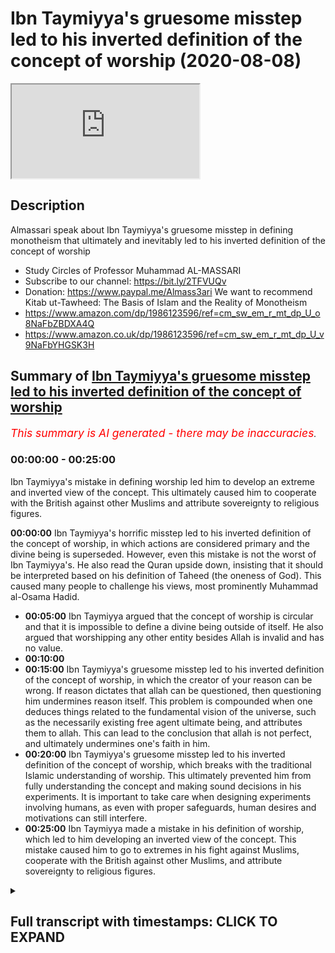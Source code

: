 # Ibn Taymiyya's gruesome misstep led to his inverted definition of the concept of worship (2020-08-08)

<iframe loading='lazy' src='https://www.youtube.com/embed/itqbL8KzOcs'></iframe>

## Description

Almassari speak about Ibn Taymiyya's gruesome misstep in defining monotheism that ultimately and inevitably led to his inverted definition of the concept of worship
- Study Circles of Professor Muhammad AL-MASSARI
- Subscribe to our channel: https://bit.ly/2TFVUQv
- Donation: https://www.paypal.me/Almass3ari
We want to recommend Kitab ut-Tawheed: The Basis of Islam and the Reality of Monotheism
- https://www.amazon.com/dp/1986123596/ref=cm_sw_em_r_mt_dp_U_o8NaFbZBDXA4Q
- https://www.amazon.co.uk/dp/1986123596/ref=cm_sw_em_r_mt_dp_U_v9NaFbYHGSK3H

## Summary of [Ibn Taymiyya's gruesome misstep led to his inverted definition of the concept of worship](https://www.youtube.com/watch?v=itqbL8KzOcs)


*<span style="color:red; font-size:125%">This summary is AI generated - there may be inaccuracies</span>. [](/)*

### <a onclick="modifyYTiframeseektime('0')">00:00:00</a> - <a onclick="modifyYTiframeseektime('1500')">00:25:00</a>

Ibn Taymiyya's mistake in defining worship led him to develop an extreme and inverted view of the concept. This ultimately caused him to cooperate with the British against other Muslims and attribute sovereignty to religious figures.

**<a onclick="modifyYTiframeseektime('0')">00:00:00</a>** Ibn Taymiyya's horrific misstep led to his inverted definition of the concept of worship, in which actions are considered primary and the divine being is superseded. However, even this mistake is not the worst of Ibn Taymiyya's. He also read the Quran upside down, insisting that it should be interpreted based on his definition of Taheed (the oneness of God). This caused many people to challenge his views, most prominently Muhammad al-Osama Hadid.
* **<a onclick="modifyYTiframeseektime('300')">00:05:00</a>** Ibn Taymiyya argued that the concept of worship is circular and that it is impossible to define a divine being outside of itself. He also argued that worshipping any other entity besides Allah is invalid and has no value.
* **<a onclick="modifyYTiframeseektime('600')">00:10:00</a>** 
* **<a onclick="modifyYTiframeseektime('900')">00:15:00</a>** Ibn Taymiyya's gruesome misstep led to his inverted definition of the concept of worship, in which the creator of your reason can be wrong. If reason dictates that allah can be questioned, then questioning him undermines reason itself. This problem is compounded when one deduces things related to the fundamental vision of the universe, such as the necessarily existing free agent ultimate being, and attributes them to allah. This can lead to the conclusion that allah is not perfect, and ultimately undermines one's faith in him.
* **<a onclick="modifyYTiframeseektime('1200')">00:20:00</a>** Ibn Taymiyya's gruesome misstep led to his inverted definition of the concept of worship, which breaks with the traditional Islamic understanding of worship. This ultimately prevented him from fully understanding the concept and making sound decisions in his experiments. It is important to take care when designing experiments involving humans, as even with proper safeguards, human desires and motivations can still interfere.
* **<a onclick="modifyYTiframeseektime('1500')">00:25:00</a>** Ibn Taymiyya made a mistake in his definition of worship, which led to him developing an inverted view of the concept. This mistake caused him to go to extremes in his fight against Muslims, cooperate with the British against other Muslims, and attribute sovereignty to religious figures.

<details><summary><h2>Full transcript with timestamps: CLICK TO EXPAND</h2></summary>

<a onclick="modifyYTiframeseektime('0')">0:00:00</a> [Music]  
<a onclick="modifyYTiframeseektime('28')">0:00:28</a> so we have just one question  
<a onclick="modifyYTiframeseektime('29')">0:00:29</a> today so which other scholar has so far  
<a onclick="modifyYTiframeseektime('32')">0:00:32</a> been able to point out  
<a onclick="modifyYTiframeseektime('34')">0:00:34</a> even tamiya's mistake of separating  
<a onclick="modifyYTiframeseektime('36')">0:00:36</a> actions from the burden  
<a onclick="modifyYTiframeseektime('42')">0:00:42</a> of action  
<a onclick="modifyYTiframeseektime('60')">0:01:00</a> he did not understand this is all  
<a onclick="modifyYTiframeseektime('62')">0:01:02</a> meaning just acknowledge me as the only  
<a onclick="modifyYTiframeseektime('63')">0:01:03</a> sovereign  
<a onclick="modifyYTiframeseektime('66')">0:01:06</a> so he he thought these these these  
<a onclick="modifyYTiframeseektime('68')">0:01:08</a> various actions are a bad and  
<a onclick="modifyYTiframeseektime('70')">0:01:10</a> and they are primary and then divine  
<a onclick="modifyYTiframeseektime('72')">0:01:12</a> being became the the  
<a onclick="modifyYTiframeseektime('73')">0:01:13</a> thing which is worshipped every time you  
<a onclick="modifyYTiframeseektime('75')">0:01:15</a> smile that you say the things which is  
<a onclick="modifyYTiframeseektime('76')">0:01:16</a> worthy of worshiping  
<a onclick="modifyYTiframeseektime('77')">0:01:17</a> so making the worship and acts of  
<a onclick="modifyYTiframeseektime('80')">0:01:20</a> worship the primary one  
<a onclick="modifyYTiframeseektime('81')">0:01:21</a> instead of that the divine being is the  
<a onclick="modifyYTiframeseektime('83')">0:01:23</a> entity which is  
<a onclick="modifyYTiframeseektime('85')">0:01:25</a> supranational who can act with free will  
<a onclick="modifyYTiframeseektime('87')">0:01:27</a> which you have with absolute power  
<a onclick="modifyYTiframeseektime('89')">0:01:29</a> nobody can but if you undermine his his  
<a onclick="modifyYTiframeseektime('92')">0:01:32</a> will  
<a onclick="modifyYTiframeseektime('93')">0:01:33</a> who he is the only one who controls  
<a onclick="modifyYTiframeseektime('94')">0:01:34</a> himself that's a divine being  
<a onclick="modifyYTiframeseektime('96')">0:01:36</a> there's no mention of creation normally  
<a onclick="modifyYTiframeseektime('98')">0:01:38</a> should we burden  
<a onclick="modifyYTiframeseektime('101')">0:01:41</a> the entity which has these attributes he  
<a onclick="modifyYTiframeseektime('103')">0:01:43</a> will understood allah is the one which  
<a onclick="modifyYTiframeseektime('105')">0:01:45</a> is being worshipped already  
<a onclick="modifyYTiframeseektime('106')">0:01:46</a> all of them are wrong that's what we  
<a onclick="modifyYTiframeseektime('108')">0:01:48</a> discussed extensively in the second part  
<a onclick="modifyYTiframeseektime('110')">0:01:50</a> of the book  
<a onclick="modifyYTiframeseektime('110')">0:01:50</a> which is being translated extensively  
<a onclick="modifyYTiframeseektime('113')">0:01:53</a> very extensively in all details with  
<a onclick="modifyYTiframeseektime('114')">0:01:54</a> every ayah with every  
<a onclick="modifyYTiframeseektime('116')">0:01:56</a> sentence and equating certain sentences  
<a onclick="modifyYTiframeseektime('118')">0:01:58</a> to other things and  
<a onclick="modifyYTiframeseektime('119')">0:01:59</a> deducing mathematical level precision of  
<a onclick="modifyYTiframeseektime('121')">0:02:01</a> equations  
<a onclick="modifyYTiframeseektime('122')">0:02:02</a> so that's even the most mistake uh the  
<a onclick="modifyYTiframeseektime('125')">0:02:05</a> people  
<a onclick="modifyYTiframeseektime('126')">0:02:06</a> got got stuck with the division of  
<a onclick="modifyYTiframeseektime('128')">0:02:08</a> taheed into this  
<a onclick="modifyYTiframeseektime('129')">0:02:09</a> division etcetera is it wrong nothing  
<a onclick="modifyYTiframeseektime('131')">0:02:11</a> definitely is wrong but some people  
<a onclick="modifyYTiframeseektime('133')">0:02:13</a> exposed that the division is wrong  
<a onclick="modifyYTiframeseektime('136')">0:02:16</a> because even the  
<a onclick="modifyYTiframeseektime('137')">0:02:17</a> the naming of them he meant that there  
<a onclick="modifyYTiframeseektime('140')">0:02:20</a> is wrong that's not right  
<a onclick="modifyYTiframeseektime('142')">0:02:22</a> right there there's only one supreme one  
<a onclick="modifyYTiframeseektime('143')">0:02:23</a> ultimate seven one lawmaker because it's  
<a onclick="modifyYTiframeseektime('145')">0:02:25</a> the meaning of  
<a onclick="modifyYTiframeseektime('146')">0:02:26</a> so he confused reverse the meaning  
<a onclick="modifyYTiframeseektime('149')">0:02:29</a> use for example when he discussed the  
<a onclick="modifyYTiframeseektime('151')">0:02:31</a> unity of the divine being  
<a onclick="modifyYTiframeseektime('153')">0:02:33</a> the one who can create and so on the eye  
<a onclick="modifyYTiframeseektime('154')">0:02:34</a> of uh  
<a onclick="modifyYTiframeseektime('166')">0:02:46</a> category of the divine being that's the  
<a onclick="modifyYTiframeseektime('168')">0:02:48</a> offspring of a divine being  
<a onclick="modifyYTiframeseektime('170')">0:02:50</a> or an entity which can create  
<a onclick="modifyYTiframeseektime('173')">0:02:53</a> and take his creation for himself and go  
<a onclick="modifyYTiframeseektime('174')">0:02:54</a> away  
<a onclick="modifyYTiframeseektime('177')">0:02:57</a> and the quran says clearly if that's  
<a onclick="modifyYTiframeseektime('179')">0:02:59</a> true then every  
<a onclick="modifyYTiframeseektime('180')">0:03:00</a> the divine being will have several  
<a onclick="modifyYTiframeseektime('183')">0:03:03</a> divine beasts that everyone will take  
<a onclick="modifyYTiframeseektime('184')">0:03:04</a> his creation go away but this is not  
<a onclick="modifyYTiframeseektime('186')">0:03:06</a> enough this by necessity  
<a onclick="modifyYTiframeseektime('187')">0:03:07</a> one must do not donate there's no way  
<a onclick="modifyYTiframeseektime('190')">0:03:10</a> and people say how can you take your  
<a onclick="modifyYTiframeseektime('191')">0:03:11</a> creation go away i want them to have to  
<a onclick="modifyYTiframeseektime('193')">0:03:13</a> with me by necessity because it's a  
<a onclick="modifyYTiframeseektime('195')">0:03:15</a> complete a complete cause of creation  
<a onclick="modifyYTiframeseektime('197')">0:03:17</a> so they will be done the conflict of the  
<a onclick="modifyYTiframeseektime('199')">0:03:19</a> causes which are perfect causes if  
<a onclick="modifyYTiframeseektime('201')">0:03:21</a> they are contingent and not perfect  
<a onclick="modifyYTiframeseektime('203')">0:03:23</a> cause no problem cooperation correlation  
<a onclick="modifyYTiframeseektime('204')">0:03:24</a> is necessary  
<a onclick="modifyYTiframeseektime('205')">0:03:25</a> but in the case of perfect cause  
<a onclick="modifyYTiframeseektime('207')">0:03:27</a> cooperation concept is impossible it  
<a onclick="modifyYTiframeseektime('209')">0:03:29</a> doesn't work  
<a onclick="modifyYTiframeseektime('210')">0:03:30</a> so then one will dominate the others but  
<a onclick="modifyYTiframeseektime('212')">0:03:32</a> we in the universe we don't see it like  
<a onclick="modifyYTiframeseektime('213')">0:03:33</a> there was this one  
<a onclick="modifyYTiframeseektime('214')">0:03:34</a> clearly well established well organized  
<a onclick="modifyYTiframeseektime('216')">0:03:36</a> according to one law so this is  
<a onclick="modifyYTiframeseektime('218')">0:03:38</a> impossible  
<a onclick="modifyYTiframeseektime('219')">0:03:39</a> uh so uh in that in all the in that that  
<a onclick="modifyYTiframeseektime('223')">0:03:43</a> the word is used and we when he expanded  
<a onclick="modifyYTiframeseektime('225')">0:03:45</a> that in a very  
<a onclick="modifyYTiframeseektime('226')">0:03:46</a> logical and uh beautiful expansion he  
<a onclick="modifyYTiframeseektime('229')">0:03:49</a> substituted  
<a onclick="modifyYTiframeseektime('231')">0:03:51</a> everywhere which is which is a blatant  
<a onclick="modifyYTiframeseektime('234')">0:03:54</a> uh a blatant mistake beloved error not  
<a onclick="modifyYTiframeseektime('237')">0:03:57</a> acceptable it's almost  
<a onclick="modifyYTiframeseektime('239')">0:03:59</a> almost telling allah that you have used  
<a onclick="modifyYTiframeseektime('241')">0:04:01</a> the wrong word almost  
<a onclick="modifyYTiframeseektime('242')">0:04:02</a> so almost bordering on that he didn't  
<a onclick="modifyYTiframeseektime('244')">0:04:04</a> intend to do that but  
<a onclick="modifyYTiframeseektime('246')">0:04:06</a> because he was so obsessed with his  
<a onclick="modifyYTiframeseektime('248')">0:04:08</a> definition of  
<a onclick="modifyYTiframeseektime('249')">0:04:09</a> that he he even read the quran upside  
<a onclick="modifyYTiframeseektime('252')">0:04:12</a> down  
<a onclick="modifyYTiframeseektime('253')">0:04:13</a> he said the quran  
<a onclick="modifyYTiframeseektime('257')">0:04:17</a> he should have said so my definition  
<a onclick="modifyYTiframeseektime('260')">0:04:20</a> must be wrong i must go back instead he  
<a onclick="modifyYTiframeseektime('262')">0:04:22</a> put his definition and  
<a onclick="modifyYTiframeseektime('263')">0:04:23</a> on top of the quran based on some  
<a onclick="modifyYTiframeseektime('266')">0:04:26</a> historic evidence mr osama hadid it  
<a onclick="modifyYTiframeseektime('269')">0:04:29</a> can't be the quran must be the dominant  
<a onclick="modifyYTiframeseektime('270')">0:04:30</a> one  
<a onclick="modifyYTiframeseektime('271')">0:04:31</a> and not the hadith  
<a onclick="modifyYTiframeseektime('274')">0:04:34</a> so that's so nobody pointed that in that  
<a onclick="modifyYTiframeseektime('276')">0:04:36</a> way in that sense but some people  
<a onclick="modifyYTiframeseektime('278')">0:04:38</a> pointed that this division is not  
<a onclick="modifyYTiframeseektime('280')">0:04:40</a> it's not proper it has weaknesses the  
<a onclick="modifyYTiframeseektime('282')">0:04:42</a> definition of ibadah as  
<a onclick="modifyYTiframeseektime('284')">0:04:44</a> as as they mentioned as acts is also  
<a onclick="modifyYTiframeseektime('286')">0:04:46</a> wrong is not persuasive  
<a onclick="modifyYTiframeseektime('287')">0:04:47</a> but also the definition which uh a  
<a onclick="modifyYTiframeseektime('290')">0:04:50</a> recent scholar who died very recently  
<a onclick="modifyYTiframeseektime('292')">0:04:52</a> recently like maybe 50 years ago i think  
<a onclick="modifyYTiframeseektime('295')">0:04:55</a> i remember i saw him at my grandfather's  
<a onclick="modifyYTiframeseektime('298')">0:04:58</a> seclusion room in the maki  
<a onclick="modifyYTiframeseektime('301')">0:05:01</a> but i remember seeing him faintly i'm  
<a onclick="modifyYTiframeseektime('303')">0:05:03</a> not sure if it's  
<a onclick="modifyYTiframeseektime('305')">0:05:05</a> a very one of the best  
<a onclick="modifyYTiframeseektime('308')">0:05:08</a> pseudo-ahabi but he is more  
<a onclick="modifyYTiframeseektime('312')">0:05:12</a> qualified and meticulous than most  
<a onclick="modifyYTiframeseektime('314')">0:05:14</a> wahabi the people do not know him very  
<a onclick="modifyYTiframeseektime('316')">0:05:16</a> much as well  
<a onclick="modifyYTiframeseektime('319')">0:05:19</a> he wrote about 600 pages a  
<a onclick="modifyYTiframeseektime('322')">0:05:22</a> huge book called trying to  
<a onclick="modifyYTiframeseektime('325')">0:05:25</a> explain and develop  
<a onclick="modifyYTiframeseektime('329')">0:05:29</a> and he took the wrong way for example he  
<a onclick="modifyYTiframeseektime('330')">0:05:30</a> discussed alibaba in the community  
<a onclick="modifyYTiframeseektime('332')">0:05:32</a> and what he takes a very narration  
<a onclick="modifyYTiframeseektime('334')">0:05:34</a> whatever so on  
<a onclick="modifyYTiframeseektime('342')">0:05:42</a> and this is from us not from the prophet  
<a onclick="modifyYTiframeseektime('344')">0:05:44</a> how do we know that knew that's exactly  
<a onclick="modifyYTiframeseektime('346')">0:05:46</a> what was happening beside it was  
<a onclick="modifyYTiframeseektime('347')">0:05:47</a> misunderstood then he went to a people  
<a onclick="modifyYTiframeseektime('350')">0:05:50</a> of hoot  
<a onclick="modifyYTiframeseektime('350')">0:05:50</a> and so on and he came to 600 pages and  
<a onclick="modifyYTiframeseektime('353')">0:05:53</a> ultimately he did not  
<a onclick="modifyYTiframeseektime('354')">0:05:54</a> end in any the definition of verbatim  
<a onclick="modifyYTiframeseektime('356')">0:05:56</a> which is which  
<a onclick="modifyYTiframeseektime('358')">0:05:58</a> uh which makes any in any solid sense  
<a onclick="modifyYTiframeseektime('360')">0:06:00</a> under a counter example to it  
<a onclick="modifyYTiframeseektime('364')">0:06:04</a> because the definition is wrong because  
<a onclick="modifyYTiframeseektime('366')">0:06:06</a> it is attempt to give about us something  
<a onclick="modifyYTiframeseektime('368')">0:06:08</a> independent for the concept of illah  
<a onclick="modifyYTiframeseektime('370')">0:06:10</a> it's not possible  
<a onclick="modifyYTiframeseektime('374')">0:06:14</a> when we say we worship allah or whether  
<a onclick="modifyYTiframeseektime('377')">0:06:17</a> the hindus say we worship shiva  
<a onclick="modifyYTiframeseektime('379')">0:06:19</a> that's what we mean to a divine entity  
<a onclick="modifyYTiframeseektime('381')">0:06:21</a> it has to be a divine divinity must be  
<a onclick="modifyYTiframeseektime('383')">0:06:23</a> defined before  
<a onclick="modifyYTiframeseektime('385')">0:06:25</a> but because the people only say we we  
<a onclick="modifyYTiframeseektime('387')">0:06:27</a> worship this divine being and the jewish  
<a onclick="modifyYTiframeseektime('388')">0:06:28</a> the things worship etc so it looks like  
<a onclick="modifyYTiframeseektime('390')">0:06:30</a> circle it's not circular it appears  
<a onclick="modifyYTiframeseektime('392')">0:06:32</a> circular  
<a onclick="modifyYTiframeseektime('393')">0:06:33</a> it becomes circular only when you try to  
<a onclick="modifyYTiframeseektime('394')">0:06:34</a> make the a  
<a onclick="modifyYTiframeseektime('396')">0:06:36</a> by the independent from the divinity  
<a onclick="modifyYTiframeseektime('399')">0:06:39</a> the moment you recognize that then you  
<a onclick="modifyYTiframeseektime('401')">0:06:41</a> will not fall into circularity and then  
<a onclick="modifyYTiframeseektime('402')">0:06:42</a> the definition will be clear  
<a onclick="modifyYTiframeseektime('404')">0:06:44</a> abadda will be 11 to recognize me as the  
<a onclick="modifyYTiframeseektime('408')">0:06:48</a> only  
<a onclick="modifyYTiframeseektime('409')">0:06:49</a> lord and sumarian the only divine entity  
<a onclick="modifyYTiframeseektime('411')">0:06:51</a> there is no other divine except me  
<a onclick="modifyYTiframeseektime('413')">0:06:53</a> unless there is worshiping allah by  
<a onclick="modifyYTiframeseektime('415')">0:06:55</a> definition must be  
<a onclick="modifyYTiframeseektime('417')">0:06:57</a> into hate if you worship anyone beside  
<a onclick="modifyYTiframeseektime('419')">0:06:59</a> allah then you are not wahed and  
<a onclick="modifyYTiframeseektime('426')">0:07:06</a> you don't recognize him as this is the  
<a onclick="modifyYTiframeseektime('429')">0:07:09</a> only sovereign lord if you don't  
<a onclick="modifyYTiframeseektime('431')">0:07:11</a> recognize that there's nothing  
<a onclick="modifyYTiframeseektime('432')">0:07:12</a> your mother is gone so i  
<a onclick="modifyYTiframeseektime('436')">0:07:16</a> share with anybody uh a sovereignty it's  
<a onclick="modifyYTiframeseektime('439')">0:07:19</a> not possible  
<a onclick="modifyYTiframeseektime('439')">0:07:19</a> by the way the benefits of reason is not  
<a onclick="modifyYTiframeseektime('442')">0:07:22</a> possible  
<a onclick="modifyYTiframeseektime('444')">0:07:24</a> ever impossible ever and also the  
<a onclick="modifyYTiframeseektime('446')">0:07:26</a> various counter examples  
<a onclick="modifyYTiframeseektime('452')">0:07:32</a> okay how come that the yusuf and the  
<a onclick="modifyYTiframeseektime('454')">0:07:34</a> family of yusuf means  
<a onclick="modifyYTiframeseektime('455')">0:07:35</a> you to him  
<a onclick="modifyYTiframeseektime('464')">0:07:44</a> so it's impossible allah cannot command  
<a onclick="modifyYTiframeseektime('465')">0:07:45</a> something which is just your reason  
<a onclick="modifyYTiframeseektime('467')">0:07:47</a> relates his divinity is impossible  
<a onclick="modifyYTiframeseektime('471')">0:07:51</a> so it can't be so worshipping  
<a onclick="modifyYTiframeseektime('474')">0:07:54</a> it's not even act of a bad could be act  
<a onclick="modifyYTiframeseektime('476')">0:07:56</a> of respect  
<a onclick="modifyYTiframeseektime('477')">0:07:57</a> could be a close support to strengthen  
<a onclick="modifyYTiframeseektime('479')">0:07:59</a> the dark matter whatever it is but it's  
<a onclick="modifyYTiframeseektime('480')">0:08:00</a> not imbalance  
<a onclick="modifyYTiframeseektime('481')">0:08:01</a> only if it is done to a divine being  
<a onclick="modifyYTiframeseektime('483')">0:08:03</a> some things you believe is reminding  
<a onclick="modifyYTiframeseektime('484')">0:08:04</a> is an act of worship to this divine  
<a onclick="modifyYTiframeseektime('486')">0:08:06</a> being expression of your  
<a onclick="modifyYTiframeseektime('488')">0:08:08</a> of your acknowledging over the of  
<a onclick="modifyYTiframeseektime('490')">0:08:10</a> divinity  
<a onclick="modifyYTiframeseektime('496')">0:08:16</a> itself so they can watch various deities  
<a onclick="modifyYTiframeseektime('499')">0:08:19</a> but if you watch of allah it's  
<a onclick="modifyYTiframeseektime('500')">0:08:20</a> impossible to achieve anybody else  
<a onclick="modifyYTiframeseektime('502')">0:08:22</a> because it has to entail the  
<a onclick="modifyYTiframeseektime('504')">0:08:24</a> unity of the divine by necessity if it's  
<a onclick="modifyYTiframeseektime('506')">0:08:26</a> not then it's not not worshipping  
<a onclick="modifyYTiframeseektime('507')">0:08:27</a> so the ones who say we worship allah and  
<a onclick="modifyYTiframeseektime('509')">0:08:29</a> worship for example uh  
<a onclick="modifyYTiframeseektime('511')">0:08:31</a> another entity they are not worshipping  
<a onclick="modifyYTiframeseektime('513')">0:08:33</a> allah they are  
<a onclick="modifyYTiframeseektime('514')">0:08:34</a> they are muslim they are definitely  
<a onclick="modifyYTiframeseektime('515')">0:08:35</a> allah and their worship is invalid  
<a onclick="modifyYTiframeseektime('519')">0:08:39</a> has no value because worship is the only  
<a onclick="modifyYTiframeseektime('522')">0:08:42</a> and ultimate sovereign  
<a onclick="modifyYTiframeseektime('525')">0:08:45</a> including the other divine attributes  
<a onclick="modifyYTiframeseektime('526')">0:08:46</a> what is the peak of divine attributes  
<a onclick="modifyYTiframeseektime('527')">0:08:47</a> the peak of the  
<a onclick="modifyYTiframeseektime('528')">0:08:48</a> top peak of the island is is  
<a onclick="modifyYTiframeseektime('531')">0:08:51</a> sovereignty not opposite so when when  
<a onclick="modifyYTiframeseektime('535')">0:08:55</a> some  
<a onclick="modifyYTiframeseektime('535')">0:08:55</a> medical we have books  
<a onclick="modifyYTiframeseektime('540')">0:09:00</a> which shows that the people are mentally  
<a onclick="modifyYTiframeseektime('545')">0:09:05</a>  mentally sick  
<a onclick="modifyYTiframeseektime('576')">0:09:36</a> assembly assembly absorpt is simply  
<a onclick="modifyYTiframeseektime('579')">0:09:39</a> refuted by all these  
<a onclick="modifyYTiframeseektime('580')">0:09:40</a> these these evidences even in in  
<a onclick="modifyYTiframeseektime('582')">0:09:42</a> particular like  
<a onclick="modifyYTiframeseektime('583')">0:09:43</a> how come that the people of yusuf made  
<a onclick="modifyYTiframeseektime('586')">0:09:46</a> sujud to him  
<a onclick="modifyYTiframeseektime('587')">0:09:47</a> uh and one of them is a prophet his  
<a onclick="modifyYTiframeseektime('589')">0:09:49</a> father himself is a prophet soul  
<a onclick="modifyYTiframeseektime('590')">0:09:50</a> so he must commit an actor this way his  
<a onclick="modifyYTiframeseektime('593')">0:09:53</a> mouth was  
<a onclick="modifyYTiframeseektime('593')">0:09:53</a> no no because it's allowed by allah so  
<a onclick="modifyYTiframeseektime('595')">0:09:55</a> how come that that worshipping we say  
<a onclick="modifyYTiframeseektime('597')">0:09:57</a> someone said elijah is allowed  
<a onclick="modifyYTiframeseektime('598')">0:09:58</a> no it's not exactly nothing but it's  
<a onclick="modifyYTiframeseektime('600')">0:10:00</a> something else so if you do this  
<a onclick="modifyYTiframeseektime('602')">0:10:02</a> unless another consideration what's the  
<a onclick="modifyYTiframeseektime('604')">0:10:04</a> other consideration with their mother  
<a onclick="modifyYTiframeseektime('605')">0:10:05</a> the same with boy  
<a onclick="modifyYTiframeseektime('607')">0:10:07</a> how come when japanese beat each other  
<a onclick="modifyYTiframeseektime('609')">0:10:09</a> they usually they don't shake hands they  
<a onclick="modifyYTiframeseektime('611')">0:10:11</a> just bow  
<a onclick="modifyYTiframeseektime('612')">0:10:12</a> is that boring they're bad and with  
<a onclick="modifyYTiframeseektime('613')">0:10:13</a> respect but you look like requests  
<a onclick="modifyYTiframeseektime('616')">0:10:16</a> sometimes just take the  
<a onclick="modifyYTiframeseektime('630')">0:10:30</a> as a divine being so divinity must be  
<a onclick="modifyYTiframeseektime('633')">0:10:33</a> ahead  
<a onclick="modifyYTiframeseektime('634')">0:10:34</a> first and foremost divine or divinity  
<a onclick="modifyYTiframeseektime('636')">0:10:36</a> what's the meaning of divine  
<a onclick="modifyYTiframeseektime('639')">0:10:39</a> when that's settled and this  
<a onclick="modifyYTiframeseektime('642')">0:10:42</a> established that there's only one divine  
<a onclick="modifyYTiframeseektime('643')">0:10:43</a> being the only one and only allah  
<a onclick="modifyYTiframeseektime('646')">0:10:46</a> if anybody which is only one otherwise  
<a onclick="modifyYTiframeseektime('650')">0:10:50</a> it's a dead  
<a onclick="modifyYTiframeseektime('651')">0:10:51</a> non-divine blind death  
<a onclick="modifyYTiframeseektime('654')">0:10:54</a> dead mother called you called nature or  
<a onclick="modifyYTiframeseektime('656')">0:10:56</a> called mataro or whatever you call it  
<a onclick="modifyYTiframeseektime('658')">0:10:58</a> this will be atheism that's the only  
<a onclick="modifyYTiframeseektime('661')">0:11:01</a> possible possibility of reasons  
<a onclick="modifyYTiframeseektime('662')">0:11:02</a> everything is not there it is not  
<a onclick="modifyYTiframeseektime('664')">0:11:04</a> possible  
<a onclick="modifyYTiframeseektime('670')">0:11:10</a> clearly is  
<a onclick="modifyYTiframeseektime('675')">0:11:15</a> until you settle the definition of  
<a onclick="modifyYTiframeseektime('676')">0:11:16</a> divinity and the fundamental issue of  
<a onclick="modifyYTiframeseektime('678')">0:11:18</a> creation who created  
<a onclick="modifyYTiframeseektime('680')">0:11:20</a> who is this the sovereign who is the  
<a onclick="modifyYTiframeseektime('681')">0:11:21</a> only sovereign by the s  
<a onclick="modifyYTiframeseektime('701')">0:11:41</a> what do i do she actually worship use  
<a onclick="modifyYTiframeseektime('702')">0:11:42</a> order nothing only one comment  
<a onclick="modifyYTiframeseektime('705')">0:11:45</a> don't touch this three that's it go  
<a onclick="modifyYTiframeseektime('707')">0:11:47</a> around do whatever you want  
<a onclick="modifyYTiframeseektime('709')">0:11:49</a> except this one tree just one comma it's  
<a onclick="modifyYTiframeseektime('711')">0:11:51</a> not even bowing or stretching or  
<a onclick="modifyYTiframeseektime('713')">0:11:53</a> or kissing walls or nothing and it's  
<a onclick="modifyYTiframeseektime('717')">0:11:57</a> almost certain that they were not  
<a onclick="modifyYTiframeseektime('718')">0:11:58</a> ordered to to to have record or  
<a onclick="modifyYTiframeseektime('720')">0:12:00</a> anything maybe later we don't know  
<a onclick="modifyYTiframeseektime('721')">0:12:01</a> anyway there's nothing in the quran  
<a onclick="modifyYTiframeseektime('723')">0:12:03</a> evidence there's nothing  
<a onclick="modifyYTiframeseektime('724')">0:12:04</a> we are no order given to adam except  
<a onclick="modifyYTiframeseektime('726')">0:12:06</a> except this one  
<a onclick="modifyYTiframeseektime('727')">0:12:07</a> don't eat from this one sweet victory  
<a onclick="modifyYTiframeseektime('729')">0:12:09</a> that's the only the she had the only  
<a onclick="modifyYTiframeseektime('730')">0:12:10</a> command the only law he had nothing else  
<a onclick="modifyYTiframeseektime('740')">0:12:20</a> he was nothing he was not a habit he was  
<a onclick="modifyYTiframeseektime('743')">0:12:23</a> mushrik he was not he was differently  
<a onclick="modifyYTiframeseektime('744')">0:12:24</a> among  
<a onclick="modifyYTiframeseektime('744')">0:12:24</a> this he was he was movement that was  
<a onclick="modifyYTiframeseektime('747')">0:12:27</a> enough that's all that he had  
<a onclick="modifyYTiframeseektime('748')">0:12:28</a> but it was enough and even that he could  
<a onclick="modifyYTiframeseektime('750')">0:12:30</a> not fulfill for whatever  
<a onclick="modifyYTiframeseektime('752')">0:12:32</a> reason and weakness but but that's it  
<a onclick="modifyYTiframeseektime('755')">0:12:35</a> that's what has happened  
<a onclick="modifyYTiframeseektime('758')">0:12:38</a> so he was a habit he had the full ibadah  
<a onclick="modifyYTiframeseektime('762')">0:12:42</a> because he acknowledged his lord  
<a onclick="modifyYTiframeseektime('764')">0:12:44</a> and he knew that he was mistaken we have  
<a onclick="modifyYTiframeseektime('766')">0:12:46</a> committed a mistake  
<a onclick="modifyYTiframeseektime('768')">0:12:48</a> we have done injustice and we wronged  
<a onclick="modifyYTiframeseektime('769')">0:12:49</a> ourselves when we listen to the  
<a onclick="modifyYTiframeseektime('772')">0:12:52</a> devil's whispering so we ask for  
<a onclick="modifyYTiframeseektime('775')">0:12:55</a> forgiveness  
<a onclick="modifyYTiframeseektime('776')">0:12:56</a> acknowledging that he transitions with  
<a onclick="modifyYTiframeseektime('778')">0:12:58</a> the order of the lord  
<a onclick="modifyYTiframeseektime('779')">0:12:59</a> not like him he did not please refused  
<a onclick="modifyYTiframeseektime('783')">0:13:03</a> i am suffering too you are not only  
<a onclick="modifyYTiframeseektime('785')">0:13:05</a> sorry i am civilian with you  
<a onclick="modifyYTiframeseektime('788')">0:13:08</a> so became kafir and stuck with mushrik  
<a onclick="modifyYTiframeseektime('791')">0:13:11</a> because of arrogance for declaring  
<a onclick="modifyYTiframeseektime('792')">0:13:12</a> himself to be  
<a onclick="modifyYTiframeseektime('794')">0:13:14</a> able to seek out guess what allah  
<a onclick="modifyYTiframeseektime('796')">0:13:16</a> commands nobody can secure  
<a onclick="modifyYTiframeseektime('797')">0:13:17</a> allah commands it's impossible this will  
<a onclick="modifyYTiframeseektime('800')">0:13:20</a> under my reason we'll discuss that when  
<a onclick="modifyYTiframeseektime('802')">0:13:22</a> we come to these things more detail  
<a onclick="modifyYTiframeseektime('803')">0:13:23</a> it will not only it will admire my  
<a onclick="modifyYTiframeseektime('805')">0:13:25</a> sharia for my reason  
<a onclick="modifyYTiframeseektime('807')">0:13:27</a> because reason will be will be then  
<a onclick="modifyYTiframeseektime('808')">0:13:28</a> destroyed completely  
<a onclick="modifyYTiframeseektime('813')">0:13:33</a> that the ultimate rational being can be  
<a onclick="modifyYTiframeseektime('815')">0:13:35</a> questioned by a lower  
<a onclick="modifyYTiframeseektime('817')">0:13:37</a> secondary being that's impossible the  
<a onclick="modifyYTiframeseektime('820')">0:13:40</a> lower secondary being could not have  
<a onclick="modifyYTiframeseektime('821')">0:13:41</a> been possibly being being rational  
<a onclick="modifyYTiframeseektime('823')">0:13:43</a> without the other ultimate creator  
<a onclick="modifyYTiframeseektime('826')">0:13:46</a> giving him this rationality so if thus  
<a onclick="modifyYTiframeseektime('828')">0:13:48</a> financiality is rational and good  
<a onclick="modifyYTiframeseektime('830')">0:13:50</a> then should be acknowledged that the  
<a onclick="modifyYTiframeseektime('831')">0:13:51</a> supreme one is the most rational  
<a onclick="modifyYTiframeseektime('833')">0:13:53</a> and must be the haqq whatever his  
<a onclick="modifyYTiframeseektime('835')">0:13:55</a> motivation and intention  
<a onclick="modifyYTiframeseektime('836')">0:13:56</a> is you don't need to know that but you  
<a onclick="modifyYTiframeseektime('838')">0:13:58</a> know the fundamental and his  
<a onclick="modifyYTiframeseektime('839')">0:13:59</a> of absolute perfect and absolutely  
<a onclick="modifyYTiframeseektime('841')">0:14:01</a> infallible  
<a onclick="modifyYTiframeseektime('843')">0:14:03</a> so it must be hack and absolute help you  
<a onclick="modifyYTiframeseektime('846')">0:14:06</a> must be wrong  
<a onclick="modifyYTiframeseektime('847')">0:14:07</a> by necessity of reason otherwise there  
<a onclick="modifyYTiframeseektime('848')">0:14:08</a> is no collapse and if your reason is  
<a onclick="modifyYTiframeseektime('851')">0:14:11</a> wrong  
<a onclick="modifyYTiframeseektime('852')">0:14:12</a> and your brain is misconstructed and  
<a onclick="modifyYTiframeseektime('855')">0:14:15</a> miswired  
<a onclick="modifyYTiframeseektime('857')">0:14:17</a> then for theory how can you trust them  
<a onclick="modifyYTiframeseektime('858')">0:14:18</a> as well but we know that the brain  
<a onclick="modifyYTiframeseektime('860')">0:14:20</a> cannot be misuad  
<a onclick="modifyYTiframeseektime('861')">0:14:21</a> it cannot be having like the pentium 4  
<a onclick="modifyYTiframeseektime('863')">0:14:23</a> which intel we saw heard  
<a onclick="modifyYTiframeseektime('866')">0:14:26</a> in some calculations it was a scandal in  
<a onclick="modifyYTiframeseektime('868')">0:14:28</a> the 90s that cannot cannot happen  
<a onclick="modifyYTiframeseektime('870')">0:14:30</a> there's not yeah some brains are miss  
<a onclick="modifyYTiframeseektime('872')">0:14:32</a> one some you are mental but they are  
<a onclick="modifyYTiframeseektime('874')">0:14:34</a> excluded from  
<a onclick="modifyYTiframeseektime('875')">0:14:35</a> accountability in in your qiyam and that  
<a onclick="modifyYTiframeseektime('877')">0:14:37</a> they have in the universe because  
<a onclick="modifyYTiframeseektime('878')">0:14:38</a> no no no created contingent being can be  
<a onclick="modifyYTiframeseektime('881')">0:14:41</a> perfect by necessity  
<a onclick="modifyYTiframeseektime('882')">0:14:42</a> they will must be in the creation there  
<a onclick="modifyYTiframeseektime('884')">0:14:44</a> must be some deficiencies and allah  
<a onclick="modifyYTiframeseektime('886')">0:14:46</a> legislated for that how to deal and how  
<a onclick="modifyYTiframeseektime('888')">0:14:48</a> know how to deal with that in the  
<a onclick="modifyYTiframeseektime('889')">0:14:49</a> universe and sometimes you show you  
<a onclick="modifyYTiframeseektime('890')">0:14:50</a> allah's power  
<a onclick="modifyYTiframeseektime('891')">0:14:51</a> and show you that you are contingent and  
<a onclick="modifyYTiframeseektime('892')">0:14:52</a> limited  
<a onclick="modifyYTiframeseektime('895')">0:14:55</a> but even but if you are really not not  
<a onclick="modifyYTiframeseektime('897')">0:14:57</a> one of these mentally drained  
<a onclick="modifyYTiframeseektime('899')">0:14:59</a> then you cannot by necessity assuming  
<a onclick="modifyYTiframeseektime('900')">0:15:00</a> that your reason is right and the  
<a onclick="modifyYTiframeseektime('902')">0:15:02</a> creator of this your reason  
<a onclick="modifyYTiframeseektime('903')">0:15:03</a> can be wrong who is absolute and perfect  
<a onclick="modifyYTiframeseektime('906')">0:15:06</a> is ancestry existing so his reason is  
<a onclick="modifyYTiframeseektime('908')">0:15:08</a> ultimate and rational  
<a onclick="modifyYTiframeseektime('909')">0:15:09</a> he cannot be arrested ever you can be  
<a onclick="modifyYTiframeseektime('912')">0:15:12</a> you can't fall into rationality because  
<a onclick="modifyYTiframeseektime('915')">0:15:15</a> you are contingent you are finite but  
<a onclick="modifyYTiframeseektime('916')">0:15:16</a> the infinite one is impossible  
<a onclick="modifyYTiframeseektime('918')">0:15:18</a> because necessarily existing because  
<a onclick="modifyYTiframeseektime('920')">0:15:20</a> everything she has an attribute it has  
<a onclick="modifyYTiframeseektime('921')">0:15:21</a> it in  
<a onclick="modifyYTiframeseektime('922')">0:15:22</a> its fullest absolutely complete perfect  
<a onclick="modifyYTiframeseektime('926')">0:15:26</a> way or it has no attribute if an  
<a onclick="modifyYTiframeseektime('927')">0:15:27</a> attribute is not befitting for a  
<a onclick="modifyYTiframeseektime('929')">0:15:29</a> necessary existing being then he doesn't  
<a onclick="modifyYTiframeseektime('931')">0:15:31</a> have that activity either zero or  
<a onclick="modifyYTiframeseektime('932')">0:15:32</a> infinity attributes are either zero he  
<a onclick="modifyYTiframeseektime('934')">0:15:34</a> doesn't have it or he has an infinite  
<a onclick="modifyYTiframeseektime('936')">0:15:36</a> and complete and unlimited uh  
<a onclick="modifyYTiframeseektime('939')">0:15:39</a> capacity so so if reason dictate that  
<a onclick="modifyYTiframeseektime('944')">0:15:44</a> then questioning allah will under my  
<a onclick="modifyYTiframeseektime('946')">0:15:46</a> reason  
<a onclick="modifyYTiframeseektime('948')">0:15:48</a> allah says  
<a onclick="modifyYTiframeseektime('951')">0:15:51</a> he is not questioning what he does  
<a onclick="modifyYTiframeseektime('961')">0:16:01</a> impossible otherwise if the necessarily  
<a onclick="modifyYTiframeseektime('963')">0:16:03</a> existing  
<a onclick="modifyYTiframeseektime('964')">0:16:04</a> free agent ultimate being necessarily  
<a onclick="modifyYTiframeseektime('967')">0:16:07</a> existing can be  
<a onclick="modifyYTiframeseektime('968')">0:16:08</a> questioned meaning reason itself can't  
<a onclick="modifyYTiframeseektime('970')">0:16:10</a> be questioned but then these are all  
<a onclick="modifyYTiframeseektime('972')">0:16:12</a> collapsed  
<a onclick="modifyYTiframeseektime('973')">0:16:13</a> collapse then the whole construct of of  
<a onclick="modifyYTiframeseektime('975')">0:16:15</a> the universe understanding of the  
<a onclick="modifyYTiframeseektime('976')">0:16:16</a> universe that's being created not  
<a onclick="modifyYTiframeseektime('978')">0:16:18</a> created or collapsed  
<a onclick="modifyYTiframeseektime('978')">0:16:18</a> we don't know what's going on then we're  
<a onclick="modifyYTiframeseektime('980')">0:16:20</a> like we're like in a mental house  
<a onclick="modifyYTiframeseektime('982')">0:16:22</a> obviously if someone's come to a  
<a onclick="modifyYTiframeseektime('984')">0:16:24</a> situation he would be like in a state of  
<a onclick="modifyYTiframeseektime('986')">0:16:26</a> suspense  
<a onclick="modifyYTiframeseektime('987')">0:16:27</a> and like like a sick person for some  
<a onclick="modifyYTiframeseektime('989')">0:16:29</a> time until he comes concluding and  
<a onclick="modifyYTiframeseektime('990')">0:16:30</a> conclude like the cut  
<a onclick="modifyYTiframeseektime('992')">0:16:32</a> unlike that that's impossible  
<a onclick="modifyYTiframeseektime('995')">0:16:35</a> at least my basic rationality and my  
<a onclick="modifyYTiframeseektime('997')">0:16:37</a> spirit recognition that i exist and i am  
<a onclick="modifyYTiframeseektime('998')">0:16:38</a> limited  
<a onclick="modifyYTiframeseektime('999')">0:16:39</a> is true that's the fundamental point and  
<a onclick="modifyYTiframeseektime('1001')">0:16:41</a> from there you build again  
<a onclick="modifyYTiframeseektime('1002')">0:16:42</a> and you are back to the necessity of  
<a onclick="modifyYTiframeseektime('1003')">0:16:43</a> reason  
<a onclick="modifyYTiframeseektime('1006')">0:16:46</a> so allah cannot be questioned  
<a onclick="modifyYTiframeseektime('1009')">0:16:49</a> uh injunctions can can be put in a  
<a onclick="modifyYTiframeseektime('1012')">0:16:52</a> matter of  
<a onclick="modifyYTiframeseektime('1013')">0:16:53</a> discussion anyone questioning allah  
<a onclick="modifyYTiframeseektime('1015')">0:16:55</a> judgment or ruling  
<a onclick="modifyYTiframeseektime('1017')">0:16:57</a> is is necessarily undermining reason or  
<a onclick="modifyYTiframeseektime('1021')">0:17:01</a> just playing games proclaiming that he  
<a onclick="modifyYTiframeseektime('1024')">0:17:04</a> believes in allah and he doesn't believe  
<a onclick="modifyYTiframeseektime('1025')">0:17:05</a> or he doesn't  
<a onclick="modifyYTiframeseektime('1026')">0:17:06</a> does did not understand what is the  
<a onclick="modifyYTiframeseektime('1028')">0:17:08</a> meaning of allah  
<a onclick="modifyYTiframeseektime('1032')">0:17:12</a> they did not give to allah though with  
<a onclick="modifyYTiframeseektime('1034')">0:17:14</a> the respect he deserved  
<a onclick="modifyYTiframeseektime('1036')">0:17:16</a> that whole universe in his hand  
<a onclick="modifyYTiframeseektime('1039')">0:17:19</a> and he controls everything it can't be  
<a onclick="modifyYTiframeseektime('1041')">0:17:21</a> otherwise  
<a onclick="modifyYTiframeseektime('1043')">0:17:23</a> so so that's that's the mistake i think  
<a onclick="modifyYTiframeseektime('1046')">0:17:26</a> every time he went and  
<a onclick="modifyYTiframeseektime('1047')">0:17:27</a> he was possibly offended by some sophie  
<a onclick="modifyYTiframeseektime('1051')">0:17:31</a> actions which we find undesirable or  
<a onclick="modifyYTiframeseektime('1053')">0:17:33</a> extreme  
<a onclick="modifyYTiframeseektime('1054')">0:17:34</a> at graves and things like that and  
<a onclick="modifyYTiframeseektime('1057')">0:17:37</a> somehow he came to the conclusion that  
<a onclick="modifyYTiframeseektime('1058')">0:17:38</a> his shirk  
<a onclick="modifyYTiframeseektime('1061')">0:17:41</a> or a type of minor circle should not be  
<a onclick="modifyYTiframeseektime('1063')">0:17:43</a> done this way for  
<a onclick="modifyYTiframeseektime('1064')">0:17:44</a> whatever reason maybe the considerations  
<a onclick="modifyYTiframeseektime('1065')">0:17:45</a> correct in certain acts  
<a onclick="modifyYTiframeseektime('1068')">0:17:48</a> even not necessary in all acts and then  
<a onclick="modifyYTiframeseektime('1070')">0:17:50</a> from there he  
<a onclick="modifyYTiframeseektime('1071')">0:17:51</a> concluded and developed and so on to at  
<a onclick="modifyYTiframeseektime('1073')">0:17:53</a> an attempt to undermine that and stop it  
<a onclick="modifyYTiframeseektime('1076')">0:17:56</a> and that's that's that's the problem  
<a onclick="modifyYTiframeseektime('1078')">0:17:58</a> when you when you deduce things  
<a onclick="modifyYTiframeseektime('1079')">0:17:59</a> related to fundamental vision of the  
<a onclick="modifyYTiframeseektime('1081')">0:18:01</a> universe and attribute to allah and how  
<a onclick="modifyYTiframeseektime('1083')">0:18:03</a> you relate it to grievous  
<a onclick="modifyYTiframeseektime('1084')">0:18:04</a> by letting your desire to a certain  
<a onclick="modifyYTiframeseektime('1087')">0:18:07</a> conclusion guide you no  
<a onclick="modifyYTiframeseektime('1089')">0:18:09</a> it should be what is the what is there  
<a onclick="modifyYTiframeseektime('1091')">0:18:11</a> how it works  
<a onclick="modifyYTiframeseektime('1092')">0:18:12</a> how it is interrelated by the system  
<a onclick="modifyYTiframeseektime('1094')">0:18:14</a> reason what is the result what's the  
<a onclick="modifyYTiframeseektime('1095')">0:18:15</a> conclusion that will come by itself  
<a onclick="modifyYTiframeseektime('1097')">0:18:17</a> in a good in a in its good time so this  
<a onclick="modifyYTiframeseektime('1100')">0:18:20</a> is this is uh  
<a onclick="modifyYTiframeseektime('1102')">0:18:22</a> this is the same problem if you do for  
<a onclick="modifyYTiframeseektime('1103')">0:18:23</a> example a scientific experiment to  
<a onclick="modifyYTiframeseektime('1104')">0:18:24</a> refuse something or prove something  
<a onclick="modifyYTiframeseektime('1107')">0:18:27</a> you ultimately did not do not come to  
<a onclick="modifyYTiframeseektime('1109')">0:18:29</a> the correct result because you are  
<a onclick="modifyYTiframeseektime('1111')">0:18:31</a> moved by certain desire it has to be  
<a onclick="modifyYTiframeseektime('1113')">0:18:33</a> done neutrally  
<a onclick="modifyYTiframeseektime('1115')">0:18:35</a> and that's the reason for the medical  
<a onclick="modifyYTiframeseektime('1117')">0:18:37</a> science put great weight on these  
<a onclick="modifyYTiframeseektime('1119')">0:18:39</a> placebo-controlled double-blinded  
<a onclick="modifyYTiframeseektime('1121')">0:18:41</a> experiments but  
<a onclick="modifyYTiframeseektime('1122')">0:18:42</a> they put overweight on that for some  
<a onclick="modifyYTiframeseektime('1124')">0:18:44</a> reason can be discussed otherwise  
<a onclick="modifyYTiframeseektime('1126')">0:18:46</a> but to neutralize any desire of of a  
<a onclick="modifyYTiframeseektime('1129')">0:18:49</a> good result or a bad result and  
<a onclick="modifyYTiframeseektime('1131')">0:18:51</a> it neutralized the feeling of the  
<a onclick="modifyYTiframeseektime('1133')">0:18:53</a> experimenter and also the one who  
<a onclick="modifyYTiframeseektime('1134')">0:18:54</a> received the medication for example  
<a onclick="modifyYTiframeseektime('1137')">0:18:57</a> he tried to originalize all that and go  
<a onclick="modifyYTiframeseektime('1139')">0:18:59</a> out of it because this desire and this  
<a onclick="modifyYTiframeseektime('1141')">0:19:01</a> this uh this willingness to have a  
<a onclick="modifyYTiframeseektime('1144')">0:19:04</a> result or to the furry future that could  
<a onclick="modifyYTiframeseektime('1146')">0:19:06</a> undermine  
<a onclick="modifyYTiframeseektime('1147')">0:19:07</a> um and still still the devil is in the  
<a onclick="modifyYTiframeseektime('1150')">0:19:10</a> detail for example if  
<a onclick="modifyYTiframeseektime('1151')">0:19:11</a> the sign of excellent is bad like for  
<a onclick="modifyYTiframeseektime('1153')">0:19:13</a> example this and let's just let's  
<a onclick="modifyYTiframeseektime('1154')">0:19:14</a> mention that casually before we close  
<a onclick="modifyYTiframeseektime('1155')">0:19:15</a> conclude  
<a onclick="modifyYTiframeseektime('1156')">0:19:16</a> there isn't controversy about  
<a onclick="modifyYTiframeseektime('1158')">0:19:18</a> heterozygous  
<a onclick="modifyYTiframeseektime('1160')">0:19:20</a> and now now trump despite the voice  
<a onclick="modifyYTiframeseektime('1163')">0:19:23</a> stupidity adopted that  
<a onclick="modifyYTiframeseektime('1164')">0:19:24</a> he went maybe overbought but because  
<a onclick="modifyYTiframeseektime('1166')">0:19:26</a> political opposition and this because he  
<a onclick="modifyYTiframeseektime('1168')">0:19:28</a> is confront  
<a onclick="modifyYTiframeseektime('1168')">0:19:28</a> confrontation with the medical  
<a onclick="modifyYTiframeseektime('1170')">0:19:30</a> establishment in america which is  
<a onclick="modifyYTiframeseektime('1171')">0:19:31</a> definitely has become like a cherishing  
<a onclick="modifyYTiframeseektime('1173')">0:19:33</a> oppressive church  
<a onclick="modifyYTiframeseektime('1175')">0:19:35</a> they did some experimentation i am  
<a onclick="modifyYTiframeseektime('1176')">0:19:36</a> doubtful about that experimentation  
<a onclick="modifyYTiframeseektime('1178')">0:19:38</a> or that clinical trial has been done  
<a onclick="modifyYTiframeseektime('1181')">0:19:41</a> done in a clean way and well designed  
<a onclick="modifyYTiframeseektime('1182')">0:19:42</a> for example  
<a onclick="modifyYTiframeseektime('1183')">0:19:43</a> everyone knows this is the education  
<a onclick="modifyYTiframeseektime('1184')">0:19:44</a> which is well known now for how many  
<a onclick="modifyYTiframeseektime('1186')">0:19:46</a> years  
<a onclick="modifyYTiframeseektime('1186')">0:19:46</a> 30 40 years for malaria and so on and we  
<a onclick="modifyYTiframeseektime('1189')">0:19:49</a> know  
<a onclick="modifyYTiframeseektime('1189')">0:19:49</a> i think well established since the 80s  
<a onclick="modifyYTiframeseektime('1191')">0:19:51</a> that there have been death cases where  
<a onclick="modifyYTiframeseektime('1193')">0:19:53</a> this for these people who harvest  
<a onclick="modifyYTiframeseektime('1195')">0:19:55</a> certain or heart condition especially  
<a onclick="modifyYTiframeseektime('1197')">0:19:57</a> special certain other conditions with  
<a onclick="modifyYTiframeseektime('1199')">0:19:59</a> any heart condition  
<a onclick="modifyYTiframeseektime('1200')">0:20:00</a> so it's clear that there's a  
<a onclick="modifyYTiframeseektime('1202')">0:20:02</a> contraindication there this should not  
<a onclick="modifyYTiframeseektime('1204')">0:20:04</a> be given to anyone without condition  
<a onclick="modifyYTiframeseektime('1205')">0:20:05</a> so any experimental design we should not  
<a onclick="modifyYTiframeseektime('1207')">0:20:07</a> exclude those without  
<a onclick="modifyYTiframeseektime('1208')">0:20:08</a> conditions is a faulty design  
<a onclick="modifyYTiframeseektime('1211')">0:20:11</a> it should be excluded we know that  
<a onclick="modifyYTiframeseektime('1213')">0:20:13</a> already we should exclude that we should  
<a onclick="modifyYTiframeseektime('1215')">0:20:15</a> apply that or try it only on those who  
<a onclick="modifyYTiframeseektime('1217')">0:20:17</a> have no heart condition  
<a onclick="modifyYTiframeseektime('1219')">0:20:19</a> either with cetitude they have a medical  
<a onclick="modifyYTiframeseektime('1220')">0:20:20</a> history etcetera about that  
<a onclick="modifyYTiframeseektime('1223')">0:20:23</a> or artists with high probability then  
<a onclick="modifyYTiframeseektime('1225')">0:20:25</a> from those only we apply that that  
<a onclick="modifyYTiframeseektime('1227')">0:20:27</a> that and that has to be applied  
<a onclick="modifyYTiframeseektime('1229')">0:20:29</a> neutrally  
<a onclick="modifyYTiframeseektime('1230')">0:20:30</a> then there's a problem also what is the  
<a onclick="modifyYTiframeseektime('1232')">0:20:32</a> moral aspect of giving some people  
<a onclick="modifyYTiframeseektime('1233')">0:20:33</a> placebo who may be dying  
<a onclick="modifyYTiframeseektime('1235')">0:20:35</a> because because they don't receive and  
<a onclick="modifyYTiframeseektime('1237')">0:20:37</a> the other lucky ones receiving which may  
<a onclick="modifyYTiframeseektime('1238')">0:20:38</a> work  
<a onclick="modifyYTiframeseektime('1239')">0:20:39</a> there's also more reconciliation so it  
<a onclick="modifyYTiframeseektime('1241')">0:20:41</a> has to be an open level at this point  
<a onclick="modifyYTiframeseektime('1243')">0:20:43</a> just mentioning that example to show  
<a onclick="modifyYTiframeseektime('1244')">0:20:44</a> that even with this standard  
<a onclick="modifyYTiframeseektime('1247')">0:20:47</a> still human beings desires and political  
<a onclick="modifyYTiframeseektime('1249')">0:20:49</a> motivation could play our own  
<a onclick="modifyYTiframeseektime('1250')">0:20:50</a> and mess things up  
<a onclick="modifyYTiframeseektime('1254')">0:20:54</a> so all the experience you hear about  
<a onclick="modifyYTiframeseektime('1255')">0:20:55</a> that experiment in brazil who's failed  
<a onclick="modifyYTiframeseektime('1257')">0:20:57</a> as well i am almost had to be sure they  
<a onclick="modifyYTiframeseektime('1260')">0:21:00</a> are not well designed  
<a onclick="modifyYTiframeseektime('1262')">0:21:02</a> so they design itself even if it's  
<a onclick="modifyYTiframeseektime('1264')">0:21:04</a> placebo control design  
<a onclick="modifyYTiframeseektime('1266')">0:21:06</a> that sign is not is not persuasive it's  
<a onclick="modifyYTiframeseektime('1267')">0:21:07</a> not done probably not benefiting from  
<a onclick="modifyYTiframeseektime('1269')">0:21:09</a> all what we have already  
<a onclick="modifyYTiframeseektime('1270')">0:21:10</a> explained know about drugs or  
<a onclick="modifyYTiframeseektime('1272')">0:21:12</a> chlorophyll we should invest that all of  
<a onclick="modifyYTiframeseektime('1274')">0:21:14</a> it first  
<a onclick="modifyYTiframeseektime('1275')">0:21:15</a> and then say oh this in that this  
<a onclick="modifyYTiframeseektime('1277')">0:21:17</a> contraindication this is not  
<a onclick="modifyYTiframeseektime('1278')">0:21:18</a> we only the one who are not real and  
<a onclick="modifyYTiframeseektime('1280')">0:21:20</a> this is a good portion of the population  
<a onclick="modifyYTiframeseektime('1283')">0:21:23</a> on the other hand the majority which are  
<a onclick="modifyYTiframeseektime('1284')">0:21:24</a> delivered the hospital which you can do  
<a onclick="modifyYTiframeseektime('1285')">0:21:25</a> that to them the moderation  
<a onclick="modifyYTiframeseektime('1286')">0:21:26</a> really they will not become so severe  
<a onclick="modifyYTiframeseektime('1288')">0:21:28</a> unless they have preconditions usually a  
<a onclick="modifyYTiframeseektime('1290')">0:21:30</a> cardiovascular  
<a onclick="modifyYTiframeseektime('1291')">0:21:31</a> so they will be a minority which will  
<a onclick="modifyYTiframeseektime('1293')">0:21:33</a> but still this minorities we're trying  
<a onclick="modifyYTiframeseektime('1295')">0:21:35</a> for that  
<a onclick="modifyYTiframeseektime('1296')">0:21:36</a> maybe it works for this minority why  
<a onclick="modifyYTiframeseektime('1297')">0:21:37</a> deprive a minority who have  
<a onclick="modifyYTiframeseektime('1299')">0:21:39</a> another precondition but not hard  
<a onclick="modifyYTiframeseektime('1301')">0:21:41</a> conditions who could  
<a onclick="modifyYTiframeseektime('1303')">0:21:43</a> uh could benefit from it to uh provides  
<a onclick="modifyYTiframeseektime('1305')">0:21:45</a> giving with uh azithromycin the other  
<a onclick="modifyYTiframeseektime('1307')">0:21:47</a> antibiotic  
<a onclick="modifyYTiframeseektime('1308')">0:21:48</a> but the design was never done that it  
<a onclick="modifyYTiframeseektime('1310')">0:21:50</a> was done just universal as if we're  
<a onclick="modifyYTiframeseektime('1312')">0:21:52</a> having a new drug which nobody knows  
<a onclick="modifyYTiframeseektime('1313')">0:21:53</a> about anything  
<a onclick="modifyYTiframeseektime('1314')">0:21:54</a> for just because of certain political  
<a onclick="modifyYTiframeseektime('1316')">0:21:56</a> motivation  
<a onclick="modifyYTiframeseektime('1317')">0:21:57</a> or just laziness and the stupidity of  
<a onclick="modifyYTiframeseektime('1320')">0:22:00</a> the recession so i'm sorry to say that i  
<a onclick="modifyYTiframeseektime('1321')">0:22:01</a> know some medical doctor will be  
<a onclick="modifyYTiframeseektime('1322')">0:22:02</a> offended but  
<a onclick="modifyYTiframeseektime('1323')">0:22:03</a> that's the problem sometimes you get  
<a onclick="modifyYTiframeseektime('1325')">0:22:05</a> lazy and you don't do the design as it  
<a onclick="modifyYTiframeseektime('1327')">0:22:07</a> should be no the design should be done  
<a onclick="modifyYTiframeseektime('1328')">0:22:08</a> properly first  
<a onclick="modifyYTiframeseektime('1332')">0:22:12</a> but uh dictated only by what we know  
<a onclick="modifyYTiframeseektime('1335')">0:22:15</a> already when we will establish about  
<a onclick="modifyYTiframeseektime('1336')">0:22:16</a> this material over the last 30 years  
<a onclick="modifyYTiframeseektime('1338')">0:22:18</a> only by that not but what  
<a onclick="modifyYTiframeseektime('1340')">0:22:20</a> trump says or muhammadan says that's the  
<a onclick="modifyYTiframeseektime('1342')">0:22:22</a> way to go but it's very difficult it's  
<a onclick="modifyYTiframeseektime('1343')">0:22:23</a> theoretically nice on table  
<a onclick="modifyYTiframeseektime('1345')">0:22:25</a> but when it comes to doing an experiment  
<a onclick="modifyYTiframeseektime('1347')">0:22:27</a> which is a big experience which is  
<a onclick="modifyYTiframeseektime('1348')">0:22:28</a> course may cost money and needs certain  
<a onclick="modifyYTiframeseektime('1350')">0:22:30</a> legal documents to be signed and so on  
<a onclick="modifyYTiframeseektime('1352')">0:22:32</a> you may become lacks  
<a onclick="modifyYTiframeseektime('1353')">0:22:33</a> and then the result you may miss a good  
<a onclick="modifyYTiframeseektime('1356')">0:22:36</a> treatment or possibility  
<a onclick="modifyYTiframeseektime('1358')">0:22:38</a> you only miss a good treatment  
<a onclick="modifyYTiframeseektime('1359')">0:22:39</a> possibility  
<a onclick="modifyYTiframeseektime('1361')">0:22:41</a> because of this this confrontation  
<a onclick="modifyYTiframeseektime('1362')">0:22:42</a> between various people fighting for  
<a onclick="modifyYTiframeseektime('1364')">0:22:44</a> power  
<a onclick="modifyYTiframeseektime('1365')">0:22:45</a> not caring really very much that much  
<a onclick="modifyYTiframeseektime('1367')">0:22:47</a> about patients but they're caring about  
<a onclick="modifyYTiframeseektime('1368')">0:22:48</a> their power we have to enforce ourselves  
<a onclick="modifyYTiframeseektime('1370')">0:22:50</a> we are we are the right ones  
<a onclick="modifyYTiframeseektime('1371')">0:22:51</a> we are the medical authority like the  
<a onclick="modifyYTiframeseektime('1373')">0:22:53</a> fda and so on we have to enforce that  
<a onclick="modifyYTiframeseektime('1376')">0:22:56</a> and then arrogantly this can no that's  
<a onclick="modifyYTiframeseektime('1379')">0:22:59</a> not a praising of trump he's an idiot  
<a onclick="modifyYTiframeseektime('1380')">0:23:00</a> and he's stupid  
<a onclick="modifyYTiframeseektime('1381')">0:23:01</a> and he is a publicist and a demagogue  
<a onclick="modifyYTiframeseektime('1384')">0:23:04</a> but still in that point  
<a onclick="modifyYTiframeseektime('1385')">0:23:05</a> he may be more right than the fda  
<a onclick="modifyYTiframeseektime('1389')">0:23:09</a> and he he don't say that but himself  
<a onclick="modifyYTiframeseektime('1391')">0:23:11</a> taking that as a precaution  
<a onclick="modifyYTiframeseektime('1392')">0:23:12</a> as a as a protective measure which could  
<a onclick="modifyYTiframeseektime('1395')">0:23:15</a> could have some effect  
<a onclick="modifyYTiframeseektime('1399')">0:23:19</a> so let's give an example of  
<a onclick="modifyYTiframeseektime('1403')">0:23:23</a> how how to deal with with probably even  
<a onclick="modifyYTiframeseektime('1406')">0:23:26</a> the medical field even with all the  
<a onclick="modifyYTiframeseektime('1407')">0:23:27</a> scientific  
<a onclick="modifyYTiframeseektime('1409')">0:23:29</a> safeguards still human desire and  
<a onclick="modifyYTiframeseektime('1412')">0:23:32</a> intentions may play a role and  
<a onclick="modifyYTiframeseektime('1413')">0:23:33</a> interfere with it it's very difficult to  
<a onclick="modifyYTiframeseektime('1416')">0:23:36</a> to attend an issue  
<a onclick="modifyYTiframeseektime('1417')">0:23:37</a> or completely without bio within without  
<a onclick="modifyYTiframeseektime('1419')">0:23:39</a> bias it's very very difficult  
<a onclick="modifyYTiframeseektime('1423')">0:23:43</a> and then search for something support  
<a onclick="modifyYTiframeseektime('1425')">0:23:45</a> you by us and ignore that one doesn't  
<a onclick="modifyYTiframeseektime('1426')">0:23:46</a> support you by it  
<a onclick="modifyYTiframeseektime('1430')">0:23:50</a> that's that's that's that's a  
<a onclick="modifyYTiframeseektime('1431')">0:23:51</a> fundamental difficulty in human beings  
<a onclick="modifyYTiframeseektime('1432')">0:23:52</a> who could be  
<a onclick="modifyYTiframeseektime('1433')">0:23:53</a> limited and whatever will have  
<a onclick="modifyYTiframeseektime('1434')">0:23:54</a> motivation cannot act without motivation  
<a onclick="modifyYTiframeseektime('1437')">0:23:57</a> and so on but we have to do our best we  
<a onclick="modifyYTiframeseektime('1438')">0:23:58</a> have to try  
<a onclick="modifyYTiframeseektime('1440')">0:24:00</a> we have to try okay so let's let's just  
<a onclick="modifyYTiframeseektime('1445')">0:24:05</a> just casual all thoughts about about the  
<a onclick="modifyYTiframeseektime('1448')">0:24:08</a> pitfalls of  
<a onclick="modifyYTiframeseektime('1449')">0:24:09</a> of uh where where even tamiya went wrong  
<a onclick="modifyYTiframeseektime('1452')">0:24:12</a> and he could he should have seen his  
<a onclick="modifyYTiframeseektime('1454')">0:24:14</a> wrong i think the moment he was  
<a onclick="modifyYTiframeseektime('1456')">0:24:16</a> expanding the the evidence about the  
<a onclick="modifyYTiframeseektime('1458')">0:24:18</a> ayat tamano which is one of the best  
<a onclick="modifyYTiframeseektime('1460')">0:24:20</a> expansion you find ever anywhere  
<a onclick="modifyYTiframeseektime('1462')">0:24:22</a> i adopted it completely with one symbol  
<a onclick="modifyYTiframeseektime('1464')">0:24:24</a> change everywhere you said rub i took  
<a onclick="modifyYTiframeseektime('1466')">0:24:26</a> rub and put  
<a onclick="modifyYTiframeseektime('1467')">0:24:27</a> who i put in because the ayah will use  
<a onclick="modifyYTiframeseektime('1469')">0:24:29</a> the way he's not using  
<a onclick="modifyYTiframeseektime('1485')">0:24:45</a> there's a creation or or anything or  
<a onclick="modifyYTiframeseektime('1488')">0:24:48</a> body worth you bring him  
<a onclick="modifyYTiframeseektime('1489')">0:24:49</a> to worshiping him and the eliza eternity  
<a onclick="modifyYTiframeseektime('1492')">0:24:52</a> from beginning to end for all time he's  
<a onclick="modifyYTiframeseektime('1493')">0:24:53</a> by his necessity by reason he's an elah  
<a onclick="modifyYTiframeseektime('1495')">0:24:55</a> has nothing to do with existence or  
<a onclick="modifyYTiframeseektime('1496')">0:24:56</a> non-existence of worship  
<a onclick="modifyYTiframeseektime('1498')">0:24:58</a> in the first place if he would have  
<a onclick="modifyYTiframeseektime('1500')">0:25:00</a> recognized that  
<a onclick="modifyYTiframeseektime('1503')">0:25:03</a> but he did not and he chose even to  
<a onclick="modifyYTiframeseektime('1505')">0:25:05</a> change in  
<a onclick="modifyYTiframeseektime('1507')">0:25:07</a> almost the fact for saying the quran you  
<a onclick="modifyYTiframeseektime('1509')">0:25:09</a> are not using the correct words i am  
<a onclick="modifyYTiframeseektime('1510')">0:25:10</a> using words  
<a onclick="modifyYTiframeseektime('1512')">0:25:12</a> this is this is very grave he did not  
<a onclick="modifyYTiframeseektime('1514')">0:25:14</a> intend to say that differently  
<a onclick="modifyYTiframeseektime('1516')">0:25:16</a> that would be clear government but it's  
<a onclick="modifyYTiframeseektime('1518')">0:25:18</a> it's it's stiff almost like that  
<a onclick="modifyYTiframeseektime('1520')">0:25:20</a> it's almost as as as catastrophic as  
<a onclick="modifyYTiframeseektime('1523')">0:25:23</a> wrong as that  
<a onclick="modifyYTiframeseektime('1524')">0:25:24</a> and from there then accumulated and  
<a onclick="modifyYTiframeseektime('1526')">0:25:26</a> accommodated and accumulated  
<a onclick="modifyYTiframeseektime('1528')">0:25:28</a> and became done in hand of people who  
<a onclick="modifyYTiframeseektime('1529')">0:25:29</a> are less philosophically sophisticated  
<a onclick="modifyYTiframeseektime('1531')">0:25:31</a> and capable like muhammad aloha  
<a onclick="modifyYTiframeseektime('1532')">0:25:32</a> became the catastrophe become a very  
<a onclick="modifyYTiframeseektime('1535')">0:25:35</a> sharp sword which cuts everywhere  
<a onclick="modifyYTiframeseektime('1536')">0:25:36</a> cut specs cuts whole people will declare  
<a onclick="modifyYTiframeseektime('1539')">0:25:39</a> everyone to be careful and so on  
<a onclick="modifyYTiframeseektime('1541')">0:25:41</a> went to extremes which history testify  
<a onclick="modifyYTiframeseektime('1545')">0:25:45</a> became extreme however fighting against  
<a onclick="modifyYTiframeseektime('1547')">0:25:47</a> muslims everywhere and  
<a onclick="modifyYTiframeseektime('1549')">0:25:49</a> cooperating and appeasing cafes almost  
<a onclick="modifyYTiframeseektime('1552')">0:25:52</a> everywhere  
<a onclick="modifyYTiframeseektime('1553')">0:25:53</a> even in the gulf accommodating with the  
<a onclick="modifyYTiframeseektime('1555')">0:25:55</a> british against other muslims  
<a onclick="modifyYTiframeseektime('1559')">0:25:59</a> so but this is all history with it will  
<a onclick="modifyYTiframeseektime('1561')">0:26:01</a> come some of it will come we don't want  
<a onclick="modifyYTiframeseektime('1562')">0:26:02</a> to indulge in history  
<a onclick="modifyYTiframeseektime('1564')">0:26:04</a> but sometimes you are you are forced to  
<a onclick="modifyYTiframeseektime('1565')">0:26:05</a> address these things just  
<a onclick="modifyYTiframeseektime('1567')">0:26:07</a> in a casual manner so that's it that's  
<a onclick="modifyYTiframeseektime('1569')">0:26:09</a> so the mistake of  
<a onclick="modifyYTiframeseektime('1570')">0:26:10</a> is that that worship for him is his  
<a onclick="modifyYTiframeseektime('1572')">0:26:12</a> collection of action and things like  
<a onclick="modifyYTiframeseektime('1573')">0:26:13</a> that that's not rashford  
<a onclick="modifyYTiframeseektime('1575')">0:26:15</a> russia is acknowledging the divinity the  
<a onclick="modifyYTiframeseektime('1578')">0:26:18</a> full divinity of allah  
<a onclick="modifyYTiframeseektime('1579')">0:26:19</a> or is it exactly saying that he is the  
<a onclick="modifyYTiframeseektime('1581')">0:26:21</a> only sovereign because the full divinity  
<a onclick="modifyYTiframeseektime('1583')">0:26:23</a> entails the exclusive sovereignty  
<a onclick="modifyYTiframeseektime('1585')">0:26:25</a> is the only ramp and that is not  
<a onclick="modifyYTiframeseektime('1589')">0:26:29</a> the creator of the trump is the  
<a onclick="modifyYTiframeseektime('1590')">0:26:30</a> sovereign and the master the commander  
<a onclick="modifyYTiframeseektime('1592')">0:26:32</a> the owner  
<a onclick="modifyYTiframeseektime('1593')">0:26:33</a> in the kids of allah is also the creator  
<a onclick="modifyYTiframeseektime('1595')">0:26:35</a> but it's still reason but  
<a onclick="modifyYTiframeseektime('1597')">0:26:37</a> that is not in the fundamental meaning  
<a onclick="modifyYTiframeseektime('1598')">0:26:38</a> of the concept  
<a onclick="modifyYTiframeseektime('1601')">0:26:41</a> and sheikh can happen those who  
<a onclick="modifyYTiframeseektime('1604')">0:26:44</a> took their monks and and and scholars  
<a onclick="modifyYTiframeseektime('1607')">0:26:47</a> the lords beside allah and worshiped  
<a onclick="modifyYTiframeseektime('1609')">0:26:49</a> them this way  
<a onclick="modifyYTiframeseektime('1610')">0:26:50</a> they never thought that they created the  
<a onclick="modifyYTiframeseektime('1612')">0:26:52</a> best they never thought that they are  
<a onclick="modifyYTiframeseektime('1613')">0:26:53</a> divine in any sense no  
<a onclick="modifyYTiframeseektime('1614')">0:26:54</a> but still they made them divine and gods  
<a onclick="modifyYTiframeseektime('1617')">0:26:57</a> beside allah  
<a onclick="modifyYTiframeseektime('1618')">0:26:58</a> by attributing sovereignty to them and  
<a onclick="modifyYTiframeseektime('1620')">0:27:00</a> the right of legislation to them  
<a onclick="modifyYTiframeseektime('1623')">0:27:03</a> and they said this is that shows that's  
<a onclick="modifyYTiframeseektime('1625')">0:27:05</a> this this is genuinely and at the moment  
<a onclick="modifyYTiframeseektime('1627')">0:27:07</a> when we see through the quran that's  
<a onclick="modifyYTiframeseektime('1629')">0:27:09</a> genuinely everywhere in the quran is  
<a onclick="modifyYTiframeseektime('1630')">0:27:10</a> declining  
<a onclick="modifyYTiframeseektime('1632')">0:27:12</a> it is because of the issue of uh  
<a onclick="modifyYTiframeseektime('1634')">0:27:14</a> sovereignty and lordship not the issue  
<a onclick="modifyYTiframeseektime('1636')">0:27:16</a> of who created and who  
<a onclick="modifyYTiframeseektime('1637')">0:27:17</a> pause and whose surrenders and that's  
<a onclick="modifyYTiframeseektime('1640')">0:27:20</a> that's  
<a onclick="modifyYTiframeseektime('1641')">0:27:21</a> who was or who makes a joke and that's  
<a onclick="modifyYTiframeseektime('1643')">0:27:23</a> not like that no  
<a onclick="modifyYTiframeseektime('1645')">0:27:25</a> it is who attributes the divinity and  
<a onclick="modifyYTiframeseektime('1646')">0:27:26</a> sovereignty  
<a onclick="modifyYTiframeseektime('1650')">0:27:30</a> but that's welcome michelle a bit by the  
<a onclick="modifyYTiframeseektime('1652')">0:27:32</a> standard the whole  
<a onclick="modifyYTiframeseektime('1653')">0:27:33</a> we have this basic idea we'll expand in  
<a onclick="modifyYTiframeseektime('1655')">0:27:35</a> every place and see how it works  
<a onclick="modifyYTiframeseektime('1657')">0:27:37</a> inshallah  
<a onclick="modifyYTiframeseektime('1658')">0:27:38</a> to make things perfectly consistent and  
<a onclick="modifyYTiframeseektime('1661')">0:27:41</a> well balanced  
<a onclick="modifyYTiframeseektime('1662')">0:27:42</a> okay i think we'll stop here we shall  
<a onclick="modifyYTiframeseektime('1664')">0:27:44</a> next week same time being  
<a onclick="modifyYTiframeseektime('1674')">0:27:54</a> foreign  
</details>
